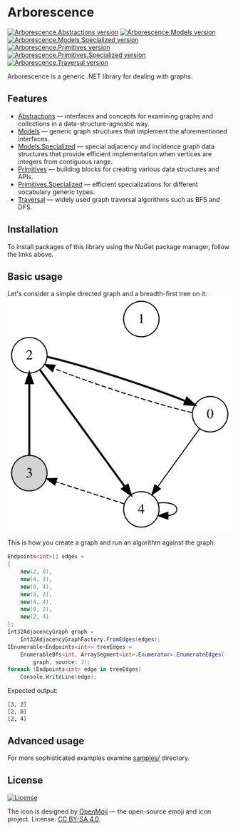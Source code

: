 # Arborescence

[![Arborescence.Abstractions version](https://img.shields.io/nuget/v/Arborescence.Abstractions.svg?label=Abstractions&logo=nuget)](https://nuget.org/packages/Arborescence.Abstractions/)
[![Arborescence.Models version](https://img.shields.io/nuget/v/Arborescence.Models.svg?label=Models&logo=nuget)](https://nuget.org/packages/Arborescence.Models/)
[![Arborescence.Models.Specialized version](https://img.shields.io/nuget/v/Arborescence.Models.Specialized.svg?label=Models.Specialized&logo=nuget)](https://nuget.org/packages/Arborescence.Models.Specialized/)
[![Arborescence.Primitives version](https://img.shields.io/nuget/v/Arborescence.Primitives.svg?label=Primitives&logo=nuget)](https://nuget.org/packages/Arborescence.Primitives/)
[![Arborescence.Primitives.Specialized version](https://img.shields.io/nuget/v/Arborescence.Primitives.Specialized.svg?label=Primitives.Specialized&logo=nuget)](https://nuget.org/packages/Arborescence.Primitives.Specialized/)
[![Arborescence.Traversal version](https://img.shields.io/nuget/v/Arborescence.Traversal.svg?label=Traversal&logo=nuget)](https://nuget.org/packages/Arborescence.Traversal/)

Arborescence is a generic .NET library for dealing with graphs.

## Features

- [Abstractions] — interfaces and concepts for examining graphs and collections in a data-structure-agnostic way.
- [Models] — generic graph structures that implement the aforementioned interfaces.
- [Models.Specialized] — special adjacency and incidence graph data structures that provide efficient implementation when vertices are integers from contiguous range.
- [Primitives] — building blocks for creating various data structures and APIs.
- [Primitives.Specialized] — efficient specializations for different vocabulary generic types.
- [Traversal] — widely used graph traversal algorithms such as BFS and DFS.

## Installation

To install packages of this library using the NuGet package manager, follow the links above.

## Basic usage

Let's consider a simple directed graph and a breadth-first tree on it:  
![](/assets/example.svg)

This is how you create a graph and run an algorithm against the graph:

```csharp
Endpoints<int>[] edges =
{
    new(2, 0),
    new(4, 3),
    new(0, 4),
    new(3, 2),
    new(4, 4),
    new(0, 2),
    new(2, 4)
};
Int32AdjacencyGraph graph =
    Int32AdjacencyGraphFactory.FromEdges(edges);
IEnumerable<Endpoints<int>> treeEdges =
    EnumerableBfs<int, ArraySegment<int>.Enumerator>.EnumerateEdges(
        graph, source: 3);
foreach (Endpoints<int> edge in treeEdges)
    Console.WriteLine(edge);
```

Expected output:

    [3, 2]
    [2, 0]
    [2, 4]

## Advanced usage

For more sophisticated examples examine [samples/](samples) directory.

## License

[![License](https://img.shields.io/github/license/qbit86/arborescence)](LICENSE.txt)

The icon is designed by [OpenMoji](https://openmoji.org) — the open-source emoji and icon project.
License: [CC BY-SA 4.0](https://creativecommons.org/licenses/by-sa/4.0/).

[Abstractions]: https://nuget.org/packages/Arborescence.Abstractions/

[Models]: https://nuget.org/packages/Arborescence.Models/

[Models.Specialized]: https://nuget.org/packages/Arborescence.Models.Specialized/

[Primitives]: https://nuget.org/packages/Arborescence.Primitives/

[Primitives.Specialized]: https://nuget.org/packages/Arborescence.Primitives.Specialized/

[Traversal]: https://nuget.org/packages/Arborescence.Traversal/
